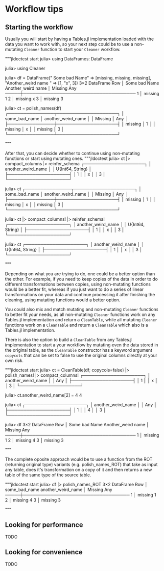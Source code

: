 # Workflow tips

## Starting the workflow

Usually you will start by having a Tables.jl implementation loaded with the data you want to work with, so your
next step could be to use a non-mutating `Cleaner` function to start your `Cleaner` workflow.

"""jldoctest start
julia> using DataFrames: DataFrame

julia> using Cleaner

julia> df = DataFrame(" Some bad Name" => [missing, missing, missing], "Another_weird name " => [1, "x", 3])
3×2 DataFrame
 Row │  Some bad Name  Another_weird name
     │ Missing         Any
─────┼─────────────────────────────────────
   1 │        missing  1
   2 │        missing  x
   3 │        missing  3

julia> ct = polish_names(df)
┌───────────────┬────────────────────┐
│ some_bad_name │ another_weird_name │
│       Missing │                Any │
├───────────────┼────────────────────┤
│       missing │                  1 │
│       missing │                  x │
│       missing │                  3 │
└───────────────┴────────────────────┘


"""

After that, you can decide whether to continue using non-mutating functions or start using mutating ones.
"""jldoctest
julia> ct |> compact_columns |> reinfer_schema
┌────────────────────┐
│ another_weird_name │
│   U{Int64, String} │
├────────────────────┤
│                  1 │
│                  x │
│                  3 │
└────────────────────┘


julia> ct
┌───────────────┬────────────────────┐
│ some_bad_name │ another_weird_name │
│       Missing │                Any │
├───────────────┼────────────────────┤
│       missing │                  1 │
│       missing │                  x │
│       missing │                  3 │
└───────────────┴────────────────────┘


julia> ct |> compact_columns! |> reinfer_schema!
┌────────────────────┐
│ another_weird_name │
│   U{Int64, String} │
├────────────────────┤
│                  1 │
│                  x │
│                  3 │
└────────────────────┘


julia> ct
┌────────────────────┐
│ another_weird_name │
│   U{Int64, String} │
├────────────────────┤
│                  1 │
│                  x │
│                  3 │
└────────────────────┘


"""

Depending on what you are trying to do, one could be a better option than the other. For example,
if you need to keep copies of the data in order to do different transformations between copies, using non-mutating
functions would be a better fit, whereas if you just want to do a series of linear transformations on your data and
continue processing it after finishing the cleaning, using mutating functions would a better option.

You could also mix and match mutating and non-mutating `Cleaner` functions to better fit your needs, as all
non-mutating `Cleaner` functions work on any Tables.jl implementation and return a `CleanTable`, while
all mutating `Cleaner` functions work on a `CleanTable` and return a `CleanTable` which also is a Tables.jl
implementation.

There is also the option to build a `CleanTable` from any Tables.jl implementation to start a your workflow by mutating
even the data stored in the original table, as the `CleanTable` constructor has a keyword argument `copycols` that can be
set to false to use the original columns directly at your own risk.

"""jldoctest start
julia> ct = CleanTable(df; copycols=false) |> polish_names! |> compact_columns!
┌────────────────────┐
│ another_weird_name │
│                Any │
├────────────────────┤
│                  1 │
│                  x │
│                  3 │
└────────────────────┘


julia> ct.another_weird_name[2] = 4
4

julia> ct
┌────────────────────┐
│ another_weird_name │
│                Any │
├────────────────────┤
│                  1 │
│                  4 │
│                  3 │
└────────────────────┘


julia> df
3×2 DataFrame
 Row │  Some bad Name  Another_weird name
     │ Missing         Any
─────┼─────────────────────────────────────
   1 │        missing  1
   2 │        missing  4
   3 │        missing  3

"""

The complete oposite approach would be to use a function from the ROT (returning original type) variants (e.g. polish_names_ROT)
that take as input any table, does it's transformation on a copy of it and then returns a new table of the same type of
the source table.

"""jldoctest start
julia> df |> polish_names_ROT
3×2 DataFrame
 Row │ some_bad_name  another_weird_name
     │ Missing        Any
─────┼───────────────────────────────────
   1 │       missing  1
   2 │       missing  4
   3 │       missing  3

"""

## Looking for performance

TODO

## Looking for convenience

TODO
